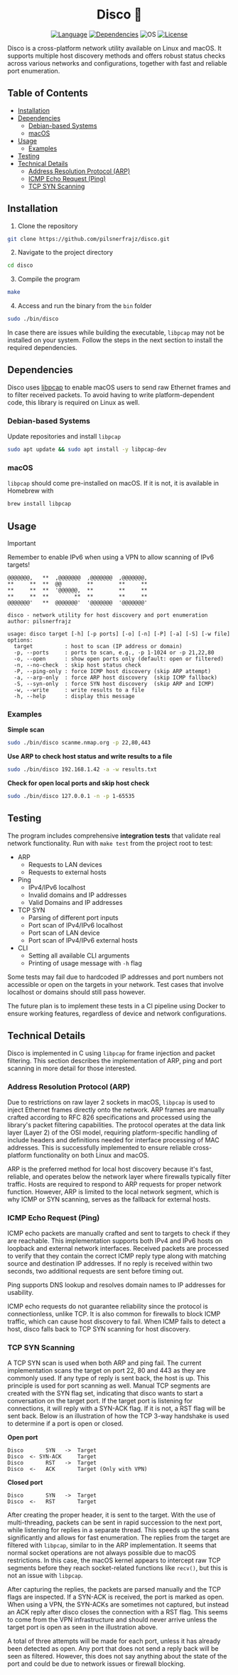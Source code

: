 <div style="text-align: center;">
<h1>Disco 🪩</h1>

[![Language](https://img.shields.io/badge/Language-C-%2300599C.svg)](https://www.c-language.org/)
[![Dependencies](https://img.shields.io/badge/Dependencies-libpcap-%230059.svg)](https://www.tcpdump.org/)
![OS](https://img.shields.io/badge/OS-Linux%2C%20macOS-ff8bba)
[![License](https://img.shields.io/badge/License-MIT-%2300.svg)](https://github.com/pilsnerfrajz/disco/blob/main/LICENSE)
</div>
Disco is a cross-platform network utility available on Linux and macOS. It supports multiple host discovery methods and offers robust status checks across various networks and configurations, together with fast and reliable port enumeration.

## Table of Contents
- [Installation](#installation)
- [Dependencies](#dependencies)
   - [Debian-based Systems](#debian-based-systems)
   - [macOS](#macos)
- [Usage](#usage)
   - [Examples](#examples)
- [Testing](#testing)
- [Technical Details](#technical-details)
   - [Address Resolution Protocol (ARP)](#address-resolution-protocol-arp)
   - [ICMP Echo Request (Ping)](#icmp-echo-request-ping)
   - [TCP SYN Scanning](#tcp-syn-scanning)


## Installation
1. Clone the repository
```bash
git clone https://github.com/pilsnerfrajz/disco.git
```
2. Navigate to the project directory
```bash
cd disco
```
3. Compile the program
```bash
make
```
4. Access and run the binary from the `bin` folder
```bash
sudo ./bin/disco
```

 In case there are issues while building the executable, `libpcap` may not be installed on your system. Follow the steps in the next section to install the required dependencies.

## Dependencies
Disco uses [libpcap](https://www.tcpdump.org/) to enable macOS users to send raw Ethernet frames and to filter received packets. To avoid having to write platform-dependent code, this library is required on Linux as well.

### Debian-based Systems
Update repositories and install `libpcap`
```bash
sudo apt update && sudo apt install -y libpcap-dev
```

### macOS
`libpcap` should come pre-installed on macOS. If it is not, it is available in Homebrew with
```bash
brew install libpcap
```

## Usage
> [!IMPORTANT]  
> Remember to enable IPv6 when using a VPN to allow scanning of IPv6 targets!
```
@@@@@@@,   **  ,@@@@@@@  ,@@@@@@@  ,@@@@@@@,
**     **  **  @@        **        **     **
**     **  **  '@@@@@@,  **        **     **
**     **  **        **  **        **     **
@@@@@@@'   **  @@@@@@@'  '@@@@@@@  '@@@@@@@'

disco - network utility for host discovery and port enumeration
author: pilsnerfrajz

usage: disco target [-h] [-p ports] [-o] [-n] [-P] [-a] [-S] [-w file]
options:
  target          : host to scan (IP address or domain)
  -p, --ports     : ports to scan, e.g., -p 1-1024 or -p 21,22,80
  -o, --open      : show open ports only (default: open or filtered)
  -n, --no-check  : skip host status check
  -P, --ping-only : force ICMP host discovery (skip ARP attempt)
  -a, --arp-only  : force ARP host discovery  (skip ICMP fallback)
  -S, --syn-only  : force SYN host discovery  (skip ARP and ICMP)
  -w, --write     : write results to a file
  -h, --help      : display this message
```

### Examples
**Simple scan**
```bash
sudo ./bin/disco scanme.nmap.org -p 22,80,443
```
**Use ARP to check host status and write results to a file**
```bash
sudo ./bin/disco 192.168.1.42 -a -w results.txt
```
**Check for open local ports and skip host check**
```bash
sudo ./bin/disco 127.0.0.1 -n -p 1-65535
```

## Testing
The program includes comprehensive **integration tests** that validate real network functionality. Run with `make test` from the project root to test:
- ARP 
	- Requests to LAN devices 
	- Requests to external hosts
- Ping
	- IPv4/IPv6 localhost
	- Invalid domains and IP addresses
	- Valid Domains and IP addresses
- TCP SYN
	- Parsing of different port inputs
	- Port scan of IPv4/IPv6 localhost
	- Port scan of LAN device
	- Port scan of IPv4/IPv6 external hosts
- CLI
	- Setting all available CLI arguments
	- Printing of usage message with `-h` flag

Some tests may fail due to hardcoded IP addresses and port numbers not accessible or open on the targets in your network. Test cases that involve localhost or domains should still pass however. 

The future plan is to implement these tests in a CI pipeline using Docker to ensure working features, regardless of device and network configurations. 

## Technical Details
Disco is implemented in C using `libpcap` for frame injection and packet filtering. This section describes the implementation of ARP, ping and port scanning in more detail for those interested.

### Address Resolution Protocol (ARP)
Due to restrictions on raw layer 2 sockets in macOS, `libpcap` is used to inject Ethernet frames directly onto the network. ARP frames are manually crafted according to RFC 826 specifications and processed using the library's packet filtering capabilities. The protocol operates at the data link layer (Layer 2) of the OSI model, requiring platform-specific handling of include headers and definitions needed for interface processing of MAC addresses. This is successfully implemented to ensure reliable cross-platform functionality on both Linux and macOS.

ARP is the preferred method for local host discovery because it's fast, reliable, and operates below the network layer where firewalls typically filter traffic. Hosts are required to respond to ARP requests for proper network function. However, ARP is limited to the local network segment, which is why ICMP or SYN scanning, serves as the fallback for external hosts.

### ICMP Echo Request (Ping)
ICMP echo packets are manually crafted and sent to targets to check if they are reachable. This implementation supports both IPv4 and IPv6 hosts on loopback and external network interfaces. Received packets are processed to verify that they contain the correct ICMP reply type along with matching source and destination IP addresses. If no reply is received within two seconds, two additional requests are sent before timing out.

Ping supports DNS lookup and resolves domain names to IP addresses for usability. 

ICMP echo requests do not guarantee reliability since the protocol is connectionless, unlike TCP. It is also common for firewalls to block ICMP traffic, which can cause host discovery to fail. When ICMP fails to detect a host, disco falls back to TCP SYN scanning for host discovery. 

### TCP SYN Scanning
A TCP SYN scan is used when both ARP and ping fail. The current implementation scans the target on port 22, 80 and 443 as they are commonly used. If any type of reply is sent back, the host is up. This principle is used for port scanning as well. Manual TCP segments are created with the SYN flag set, indicating that disco wants to start a conversation on the target port. If the target port is listening for connections, it will reply with a SYN-ACK flag. If it is not, a RST flag will be sent back. Below is an illustration of how the TCP 3-way handshake is used to determine if a port is open or closed.

**Open port**
```
Disco       SYN   ->  Target
Disco  <- SYN-ACK     Target
Disco       RST   ->  Target
Disco  <-   ACK       Target (Only with VPN)
```

**Closed port**
```
Disco       SYN   ->  Target
Disco  <-   RST       Target
```

After creating the proper header, it is sent to the target. With the use of multi-threading, packets can be sent in rapid succession to the next port, while listening for replies in a separate thread. This speeds up the scans significantly and allows for fast enumeration. The replies from the target are filtered with `libpcap`, similar to in the ARP implementation. It seems that normal socket operations are not always possible due to macOS restrictions. In this case, the macOS kernel appears to intercept raw TCP segments before they reach socket-related functions like `recv()`, but this is not an issue with `libpcap`. 

After capturing the replies, the packets are parsed manually and the TCP flags are inspected. If a SYN-ACK is received, the port is marked as open. When using a VPN, the SYN-ACKs are sometimes not captured, but instead an ACK reply after disco closes the connection with a RST flag. This seems to come from the VPN infrastructure and should never arrive unless the target port is open as seen in the illustration above. 

A total of three attempts will be made for each port, unless it has already been detected as open. Any port that does not send a reply back will be seen as filtered. However, this does not say anything about the state of the port and could be due to network issues or firewall blocking. 
